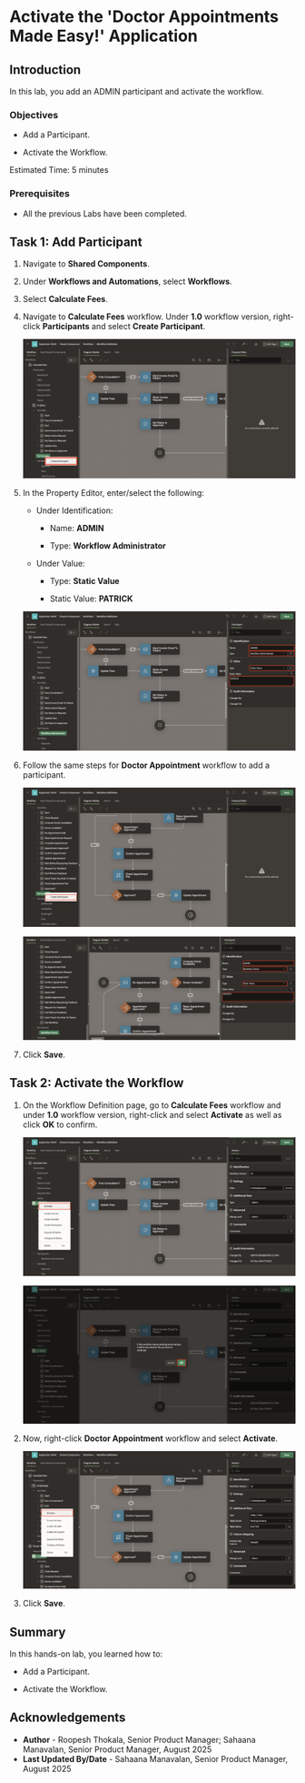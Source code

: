 # Activate the 'Doctor Appointments Made Easy!' Application

## Introduction

In this lab, you add an ADMIN participant and activate the workflow.

### Objectives

- Add a Participant.

- Activate the Workflow.

Estimated Time: 5 minutes

### Prerequisites

- All the previous Labs have been completed.

## Task 1: Add Participant

1. Navigate to **Shared Components**.

2. Under **Workflows and Automations**, select **Workflows**.

3. Select **Calculate Fees**.

4. Navigate to **Calculate Fees** workflow. Under **1.0** workflow version, right-click **Participants** and select **Create Participant**.

    ![wait for feedback](./images/create-participant.png " ")

5. In the Property Editor, enter/select the following:

    - Under Identification:

        - Name: **ADMIN**

        - Type: **Workflow Administrator**

    - Under Value:

        - Type: **Static Value**

        - Static Value: **PATRICK**

    ![wait for feedback](./images/workflow-admin.png " ")

6. Follow the same steps for **Doctor Appointment** workflow to add a participant.

    ![wait for feedback](./images/create-part.png " ")

    ![wait for feedback](./images/workflow-admin2-updated.png " ")

7. Click **Save**.

## Task 2: Activate the Workflow

1. On the Workflow Definition page, go to **Calculate Fees** workflow and under **1.0** workflow version, right-click and select **Activate** as well as click **OK** to confirm.

    ![wait for feedback](./images/activate-cal.png " ")

    ![wait for feedback](./images/activate-confirm.png " ")

2. Now, right-click **Doctor Appointment** workflow and select **Activate**.

    ![wait for feedback](./images/activate-doc.png " ")

3. Click **Save**.

## Summary

In this hands-on lab, you learned how to:

- Add a Participant.

- Activate the Workflow.

## Acknowledgements

- **Author** - Roopesh Thokala, Senior Product Manager; Sahaana Manavalan, Senior Product Manager, August 2025
- **Last Updated By/Date** - Sahaana Manavalan, Senior Product Manager, August 2025
